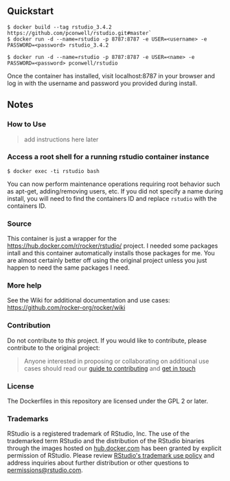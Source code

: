 ## Quickstart

>
```
$ docker build --tag rstudio_3.4.2 https://github.com/pconwell/rstudio.git#master`
$ docker run -d --name=rstudio -p 8787:8787 -e USER=<username> -e PASSWORD=<password> rstudio_3.4.2
```

`$ docker run -d --name=rstudio -p 8787:8787 -e USER=<name> -e PASSWORD=<password> pconwell/rstudio`

Once the container has installed, visit localhost:8787 in your browser and log in with the username and password you provided during install.

## Notes

### How to Use

> add instructions here later

### Access a root shell for a running rstudio container instance

`$ docker exec -ti rstudio bash`

You can now perform maintenance operations requiring root behavior such as apt-get, adding/removing users, etc. If you did not specify a name during install, you will need to find the containers ID and replace `rstudio` with the containers ID.

### Source
This container is just a wrapper for the https://hub.docker.com/r/rocker/rstudio/ project. I needed some packages intall and this container automatically installs those packages for me. You are almost certainly better off using the original project unless you just happen to need the same packages I need.

### More help

See the Wiki for additional documentation and use cases: https://github.com/rocker-org/rocker/wiki

### Contribution

Do not contribute to *this* project. If you would like to contribute, please contribute to the original project:

> Anyone interested in proposing or collaborating on additional use cases should read our [guide to contributing](https://github.com/rocker-org/rocker/wiki/How-to-contribute) and [get in touch](http://github.com/rocker-org/rocker/issues)

### License

The Dockerfiles in this repository are licensed under the GPL 2 or later.

### Trademarks

RStudio is a registered trademark of RStudio, Inc.  The use of the trademarked term RStudio and the distribution of the RStudio binaries through the images hosted on [hub.docker.com](https://registry.hub.docker.com/) has been granted by explicit permission of RStudio.  Please review [RStudio's trademark use policy](http://www.rstudio.com/about/trademark/) and address inquiries about further distribution or other questions to [permissions@rstudio.com](emailto:permissions@rstudio.com).

